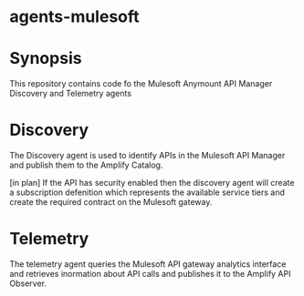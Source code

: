 # agents-mulesoft

# Synopsis

This repository contains code fo the Mulesoft Anymount API Manager Discovery and Telemetry agents

# Discovery

The Discovery agent is used to identify APIs in the Mulesoft API Manager and publish them to the Amplify Catalog.

[in plan] If the API has security enabled then the discovery agent will create a subscription defenition which represents the available service tiers and create the required contract on the Mulesoft gateway.

# Telemetry

The telemetry agent queries the Mulesoft API gateway analytics interface and retrieves inormation about API calls and publishes it to the Amplify API Observer.